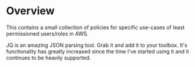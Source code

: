 # Overview
This contains a small collection of policies for specific use-cases of least permissioned users/roles in AWS.

JQ is an amazing JSON parsing tool.  Grab it and add it to your toolbox.  It's functionality has greatly increased since the time I've started using it and it continues to be heavily supported. 